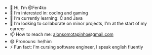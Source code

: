 - 👋 Hi, I’m @Fer4ko
- 👀 I’m interested in: coding and gaming
- 🌱 I’m currently learning: C and Java
- 💞️ I’m looking to collaborate on minor projects, I'm at the start of my carreer
- 📫 How to reach me: alonsomotapinho@gmail.com
- 😄 Pronouns: he/him
- ⚡ Fun fact: I'm cursing software engineer, I speak english fluently

<!---
Fer4ko/Fer4ko is a ✨ special ✨ repository because its `README.md` (this file) appears on your GitHub profile.
You can click the Preview link to take a look at your changes.
--->
